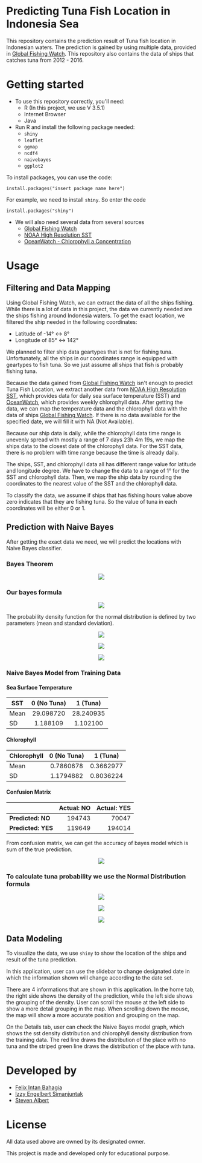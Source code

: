Predicting Tuna Fish Location in Indonesia Sea
======
This repository contains the prediction result of Tuna fish location in Indonesian waters. The prediction is gained by using multiple data, provided in  [Global Fishing Watch](http://globalfishingwatch.org/). This repository also contains the data of ships that catches tuna from 2012 - 2016.

Getting started
======
* To use this repository correctly, you'll need:
  * R (In this project, we use V 3.5.1)
  * Internet Browser
  * Java
* Run R and install the following package needed:
    * `shiny`
    * `leaflet`
    * `ggmap`
    * `ncdf4`
    * `naivebayes`
    * `ggplot2`


To install packages, you can use the code:
 ```
 install.packages("insert package name here")
 ```
 For example, we need to install `shiny`. So enter the code
 ```
 install.packages("shiny")
 ```
* We will also need several data from several sources
    * [Global Fishing Watch](http://globalfishingwatch.org/)
    * [NOAA High Resolution SST](https://www.esrl.noaa.gov/psd/)
    * [OceanWatch - Chlorophyll a Concentration](https://oceanwatch.pifsc.noaa.gov/erddap/griddap/)
    


Usage
======
## Filtering and Data Mapping
Using Global Fishing Watch, we can extract the data of all the ships fishing. While there is a lot of data in this project, the data we currently needed are the ships fishing around Indonesia waters. To get the exact location, we filtered the ship needed in the following coordinates:
* Latitude of -14° ↔ 8°  
* Longitude of 85° ↔ 142°

We planned to filter ship data geartypes that is not for fishing tuna. Unfortunately, all the ships in our coordinates range is equipped with geartypes to fish tuna. So we just assume all ships that fish is probably fishing tuna.

Because the data gained from [Global Fishing Watch](http://globalfishingwatch.org/) isn't enough to predict Tuna Fish Location, we extract another data from [NOAA High Resolution SST](https://www.esrl.noaa.gov/psd/), which provides data for daily sea surface temperature (SST) and [OceanWatch](https://oceanwatch.pifsc.noaa.gov/erddap/griddap/), which provides weekly chlorophyll data. After getting the data, we can map the temperature data and the chlorophyll data with the data of ships [Global Fishing Watch](http://globalfishingwatch.org/). If there is no data available for the specified date, we will fill it with NA (Not Available).

Because our ship data is daily, while the chlorophyll data time range is unevenly spread with mostly a range of 7 days 23h 4m 19s, we map the ships data to the closest date of the chlorophyll data. For the SST data, there is no problem with time range because the time is already daily.

The ships, SST, and chlorophyll data all has different range value for latitude and longitude degree. We have to change the data to a range of 1° for the SST and chlorophyll data. Then, we map the ship data by rounding the coordinates to the nearest value of the SST and the chlorophyll data.

To classify the data, we assume if ships that has fishing hours value above zero indicates that they are fishing tuna. So the value of tuna in each coordinates will be either 0 or 1.

## Prediction with Naive Bayes    

After getting the exact data we need, we will predict the locations with Naive Bayes classifier.

### Bayes Theorem

<p align="center"><img src="http://latex.codecogs.com/svg.latex?p(C_k|x)=\frac{p(C_k)\;p(x|C_k)}{p(x)}"></p>

### Our bayes formula

<p align="center"><img src="http://latex.codecogs.com/svg.latex?P(tuna\:|\:SST,Chlorophyll_a)\;=\;\frac{P(SST,Chlorophyll_a\:|\:tuna)\;P(tuna)}{P(SST,Chlorophyll_a)}"></p>

The probability density function for the normal distribution is defined by two parameters (mean and standard deviation).

<p align="center"><img src="http://latex.codecogs.com/svg.latex?\mu\;=\;\frac{1}{n}\:\sum_{i=1}^{n}x_i"></p>

<p align="center"><img src="http://latex.codecogs.com/svg.latex?\sigma\;=\;\left[\frac{1}{n-1}\;\sum_{i=1}^{n}\:(x_i-\mu)^2\right]"></p>

<p align="center"><img src="http://latex.codecogs.com/svg.latex?f(x)\;=\;\frac{1}{\sqrt{2\pi}\;\sigma}\;e^{-\frac{(x-\mu)^2}{2\sigma^2}}"></p>

### Naive Bayes Model from Training Data

#### Sea Surface Temperature

|SST|0 (No Tuna)|1 (Tuna)|
|---|:---:|:---:|
|Mean| 29.098720 |28.240935|
| SD|1.188109  |1.102100|

#### Chlorophyll

|Chlorophyll| 0 (No Tuna)|1 (Tuna)|
|---|:---:|:---:|
|Mean |0.7860678 |0.3662977|
|SD  |1.1794882 |0.8036224|

#### Confusion Matrix

| |Actual: NO | Actual: YES|
|---|---:|---:|
|<b>Predicted: NO</b>|194743|70047|
|<b>Predicted: YES</b>|119649|194014|

From confusion matrix, we can get the accuracy of bayes model which is sum of the true prediction. 

<p align="center"><img src="http://latex.codecogs.com/svg.latex?Accuracy\;=\;\frac{(194743\:+\:194014)}{(194743\:+\:70047\:+\:119649\:+\:194014)}\;=\;0.672"></p>


### To calculate tuna probability we use the Normal Distribution formula

<p align="center"><img src="http://latex.codecogs.com/svg.latex?P(SST,Chlorophyll_a\:|\:tuna)\;=\;P(SST\:|\:tuna)\;P(Chlorophyll_a\:|\:tuna)"></p>

<p align="center"><img src="http://latex.codecogs.com/svg.latex?P(SST\:|\:tuna)=\frac{1}{1.1021\sqrt{2\pi}}\;e^{-\frac{(SST-28.240935)^2}{2\times1.1021^2}}"></p>

<p align="center"><img src="http://latex.codecogs.com/svg.latex?P(Chlorophyll_a\:|\:tuna)=\frac{1}{0.8036224\sqrt{2\pi}}\;e^{-\frac{(Chlorophyll_a-0.3662977)^2}{2\times0.8036244^2}}"></p>



## Data Modeling

To visualize the data, we use `shiny` to show the location of the ships and result of the tuna prediction.  

In this application, user can use the slidebar to change designated date in which the information shown will change according to the date set.


There are 4 informations that are shown in this application. In the home tab, the right side shows the density of the prediction, while the left side shows the grouping of the density. User can scroll the mouse at the left side to show a more detail grouping in the map. When scrolling down the mouse, the map will show a more accurate position and grouping on the map. 

On the Details tab, user can check the Naive Bayes model graph, which shows the sst density distribution and chlorophyll density distribution from the training data. The red line draws the distribution of the place with no tuna and the striped green line draws the distribution of the place with tuna. 

Developed by
======

  * [Felix Intan Bahagia](https://github.com/FelixIB)
  * [Izzy Engelbert Simanjuntak](https://github.com/izzyengelbert)
  * [Steven Albert](https://github.com/stevenalbert)

License
======
All data used above are owned by its designated owner. 

This project is made and developed only for educational purpose.

